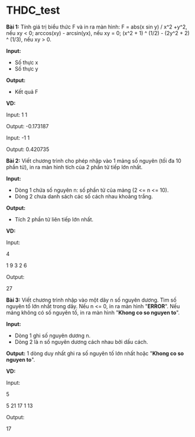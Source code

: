 # THDC_test

**Bài 1:** Tính giá trị biểu thức F và in ra màn hình: 
F = abs(x sin y) / x^2 +y^2, nếu xy < 0; arccos(xy) - arcsin(yx), nếu xy = 0; (x^2 + 1) ^ (1/2) - (2y^2 + 2) ^ (1/3), nếu xy > 0.

**Input:**
- Số thực x
- Số thực y

**Output:**
- Kết quả F

**VD:**

Input: 1 1

Output: -0.173187

Input: -1 1

Output: 0.420735

**Bài 2:** Viết chương trình cho phép nhập vào 1 mảng số nguyên (tối đa 10 phần tử), in ra màn hình tích của 2 phần tử tiếp lớn nhất.

**Input:**
- Dòng 1 chứa số nguyên n: số phần tử của mảng (2 <= n <= 10).
- Dòng 2 chưa danh sách các số cách nhau khoảng trắng.

**Output:**
- Tích 2 phần tử liên tiếp lớn nhất.

**VD:**

Input:

4

1 9 3 2 6

Output:

27

**Bài 3:** Viết chương trình nhập vào một dãy n số nguyên dương. Tìm số nguyên tố lớn nhất trong dãy. Nếu n <= 0, in ra màn hình "**ERROR**". Nếu mảng không có số nguyên tố, in ra màn hình "**Khong co so nguyen to**".

**Input:**
- Dòng 1 ghi số nguyên dương n.
- Dòng 2 là n số nguyên dương cách nhau bởi dấu cách.

**Output:** 1 dòng duy nhất ghi ra số nguyên tố lớn nhất hoặc "**Khong co so nguyen to**".

**VD:**

Input: 

5

5 21 17 1 13

Output: 

17



